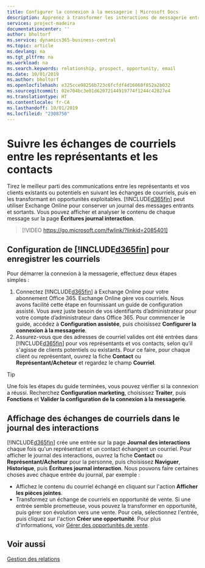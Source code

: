 ```yaml
---
title: Configurer la connexion à la messagerie | Microsoft Docs
description: Apprenez à transformer les interactions de messagerie entre les représentants et les clients en véritables opportunités de vente.
services: project-madeira
documentationcenter: ''
author: bholtorf
ms.service: dynamics365-business-central
ms.topic: article
ms.devlang: na
ms.tgt_pltfrm: na
ms.workload: na
ms.search.keywords: relationship, prospect, opportunity, email
ms.date: 10/01/2019
ms.author: bholtorf
ms.openlocfilehash: e325cce98256b723c6fcfdf4d16068f852a2b032
ms.sourcegitcommit: 02e704bc3e01d62072144919774f1244c42827e4
ms.translationtype: HT
ms.contentlocale: fr-CA
ms.lasthandoff: 10/01/2019
ms.locfileid: "2308750"
---
```

# <a name="track-email-message-exchanges-between-salespeople-and-contacts"></a>Suivre les échanges de courriels entre les représentants et les contacts
Tirez le meilleur parti des communications entre les représentants et vos clients existants ou potentiels en suivant les échanges de courriels, puis en les transformant en opportunités exploitables. [!INCLUDE[d365fin](includes/d365fin_md.md)] peut utiliser Exchange Online pour conserver un journal des messages entrants et sortants. Vous pouvez afficher et analyser le contenu de chaque message sur la page **Écritures journal interaction**.

> [!VIDEO https://go.microsoft.com/fwlink/?linkid=2085401]

## <a name="setting-up-included365finincludesd365fin_mdmd-to-log-email-messages"></a>Configuration de [!INCLUDE[d365fin](includes/d365fin_md.md)] pour enregistrer les courriels
Pour démarrer la connexion à la messagerie, effectuez deux étapes simples :

1. Connectez [!INCLUDE[d365fin](includes/d365fin_md.md)] à Exchange Online pour votre abonnement Office 365. Exchange Online gère vos courriels. Nous avons facilité cette étape en fournissant un guide de configuration assisté. Vous avez juste besoin de vos identifiants d’administrateur pour votre compte d’administrateur dans Office 365. Pour commencer le guide, accédez à **Configuration assistée**, puis choisissez **Configurer la connexion à la messagerie**. 
2. Assurez-vous que des adresses de courriel valides ont été entrées dans [!INCLUDE[d365fin](includes/d365fin_md.md)] pour vos représentants et vos contacts, selon qu’il s'agisse de clients potentiels ou existants. Pour ce faire, pour chaque client ou représentant, ouvrez la fiche **Contact** ou **Représentant/Acheteur** et regardez le champ **Courriel**.

> [!Tip]
> Une fois les étapes du guide terminées, vous pouvez vérifier si la connexion a réussi. Recherchez **Configuration marketing**, choisissez **Traiter**, puis **Fonctions** et **Valider la configuration de la connexion à la messagerie**.

## <a name="viewing-email-message-exchanges-in-the-interaction-log"></a>Affichage des échanges de courriels dans le journal des interactions
[!INCLUDE[d365fin](includes/d365fin_md.md)] crée une entrée sur la page **Journal des interactions** chaque fois qu'un représentant et un contact échangent un courriel. Pour afficher le journal des interactions, ouvrez la fiche **Contact** ou **Représentant/Acheteur** pour la personne, puis choisissez **Naviguer**, **Historique**, puis **Écritures journal interaction**. Nous pouvons faire certaines choses avec chaque entrée du journal, par exemple :

* Affichez le contenu du courriel échangé en cliquant sur l'action **Afficher les pièces jointes**.
* Transformez un échange de courriels en opportunité de vente. Si une entrée semble prometteuse, vous pouvez la transformer en opportunité, puis gérer son évolution vers une vente. Pour cela, sélectionnez l'entrée, puis cliquez sur l'action **Créer une opportunité**. Pour plus d'informations, voir [Gérer des opportunités de vente](marketing-manage-sales-opportunities.md).

## <a name="see-also"></a>Voir aussi
[Gestion des relations](marketing-relationship-management.md)

